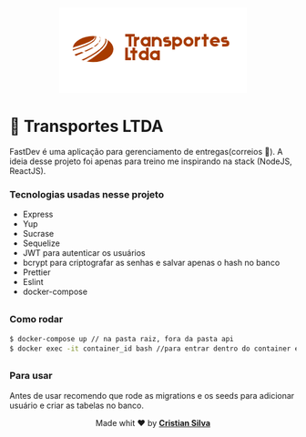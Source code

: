 <figure style="text-align: center;">
    <img src="./images/transporteltda.png">
</figure>

# 🚚 Transportes LTDA

FastDev é uma aplicação para gerenciamento de entregas(correios 👀).
A ideia desse projeto foi apenas para treino me inspirando na stack (NodeJS, ReactJS).

### Tecnologias usadas nesse projeto
* Express
* Yup
* Sucrase
* Sequelize
* JWT para autenticar os usuários
* bcrypt para criptografar as senhas e salvar apenas o hash no banco
* Prettier
* Eslint
* docker-compose

## 

### Como rodar

```bash
$ docker-compose up // na pasta raiz, fora da pasta api
$ docker exec -it container_id bash //para entrar dentro do container e executar os comandos de yarn, evitando bagunça com a node_modules.
```

##

### Para usar
Antes de usar recomendo que rode as migrations e os seeds para adicionar usuário e criar as tabelas no banco.

<footer style="text-align: center;" >
Made whit ❤️ by <strong><a href="http://linkedin.com/in/cristian-silva-dev" target="blank">Cristian Silva</a></strong>
</footer>

